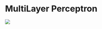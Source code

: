 # MultiLayer Perceptron

![](https://github.com/hsneto/redes_neurais/blob/master/dataset/networks/mlp.png)
